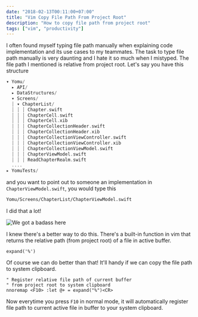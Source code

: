 ```yaml
---
date: "2018-02-13T00:11:00+07:00"
title: "Vim Copy File Path From Project Root"
description: "How to copy file path from project root"
tags: ["vim", "productivity"]
---
```


I often found myself typing file path manually when explaining code implementation and its use cases to my teammates.
The task to type file path manually is very daunting and I hate it so much when I mistyped.
The file path I mentioned is relative from project root. Let's say you have this structure


```swift
▾ Yomu/
  ▸ API/
  ▸ DataStructures/
  ▾ Screens/
  ┊ ▾ ChapterList/
  ┊ ┊ ┊ Chapter.swift
  ┊ ┊ ┊ ChapterCell.swift
  ┊ ┊ ┊ ChapterCell.xib
  ┊ ┊ ┊ ChapterCollectionHeader.swift
  ┊ ┊ ┊ ChapterCollectionHeader.xib
  ┊ ┊ ┊ ChapterCollectionViewController.swift
  ┊ ┊ ┊ ChapterCollectionViewController.xib
  ┊ ┊ ┊ ChapterCollectionViewModel.swift
  ┊ ┊ ┊ ChapterViewModel.swift
  ┊ ┊ ┊ ReadChapterRealm.swift
  ....
▸ YomuTests/
```

and you want to point out to someone an implementation in `ChapterViewModel.swift`, you would type this

```sh
Yomu/Screens/ChapterList/ChapterViewModel.swift
```

I did that a lot!


<p class="image-container">
  <img
    src="http://s2.quickmeme.com/img/71/71c3931c1edc4353a0c03ec549753b965872a2c343c09255617f4470cbd924ed.jpg" alt="We got a badass here"
    class="medium-size">
</p>


I knew there's a better way to do this.  There's a built-in function in vim that returns the relative path (from project root) of a file in active buffer.

```
expand('%')
```

Of course we can do better than that! It'll handy if we can copy the file path to system clipboard.


```
" Register relative file path of current buffer
" from project root to system clipboard
nnoremap <F10> :let @+ = expand("%")<CR>
```

Now everytime you press `F10` in normal mode, it will automatically register file path to current active file
in buffer to your system clipboard.
